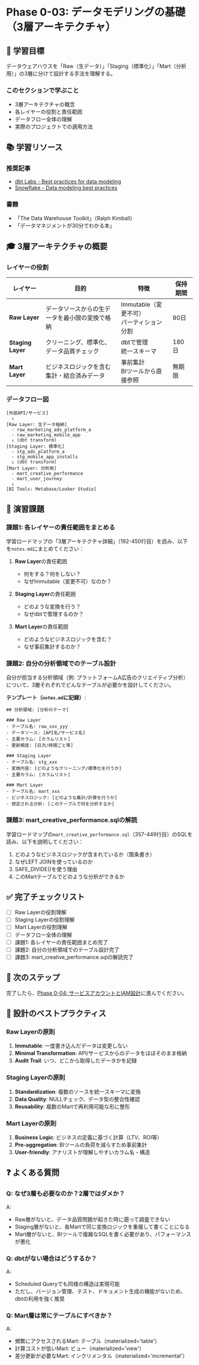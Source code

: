 # Phase 0-03: データモデリングの基礎（3層アーキテクチャ）

## 📖 学習目標

データウェアハウスを「Raw（生データ）」「Staging（標準化）」「Mart（分析用）」の3層に分けて設計する手法を理解する。

### このセクションで学ぶこと

- 3層アーキテクチャの概念
- 各レイヤーの役割と責任範囲
- データフロー全体の理解
- 実際のプロジェクトでの適用方法

## 📚 学習リソース

### 推奨記事

- [dbt Labs - Best practices for data modeling](https://docs.getdbt.com/guides/best-practices/how-we-structure/1-guide-overview)
- [Snowflake - Data modeling best practices](https://www.snowflake.com/guides/data-modeling/)

### 書籍

- 「The Data Warehouse Toolkit」（Ralph Kimball）
- 「データマネジメントが30分でわかる本」

## 🎓 3層アーキテクチャの概要

### レイヤーの役割

| レイヤー | 目的 | 特徴 | 保持期間 |
|---------|------|------|----------|
| **Raw Layer** | データソースからの生データを最小限の変換で格納 | Immutable（変更不可）<br>パーティション分割 | 90日 |
| **Staging Layer** | クリーニング、標準化、データ品質チェック | dbtで管理<br>統一スキーマ | 180日 |
| **Mart Layer** | ビジネスロジックを含む集計・結合済みデータ | 事前集計<br>BIツールから直接参照 | 無期限 |

### データフロー図

```
[外部API/サービス]
  ↓
[Raw Layer: 生データ格納]
  - raw_marketing_ads_platform_a
  - raw_marketing_mobile_app
  ↓ (dbt transform)
[Staging Layer: 標準化]
  - stg_ads_platform_a
  - stg_mobile_app_installs
  ↓ (dbt transform)
[Mart Layer: 分析用]
  - mart_creative_performance
  - mart_user_journey
  ↓
[BI Tools: Metabase/Looker Studio]
```

## 📝 演習課題

### 課題1: 各レイヤーの責任範囲をまとめる

学習ロードマップの「3層アーキテクチャ詳細」（192-450行目）を読み、以下を`notes.md`にまとめてください：

1. **Raw Layer**の責任範囲
   - 何をする？何をしない？
   - なぜImmutable（変更不可）なのか？

2. **Staging Layer**の責任範囲
   - どのような変換を行う？
   - なぜdbtで管理するのか？

3. **Mart Layer**の責任範囲
   - どのようなビジネスロジックを含む？
   - なぜ事前集計するのか？

### 課題2: 自分の分析領域でのテーブル設計

自分が担当する分析領域（例: プラットフォームA広告のクリエイティブ分析）について、3層それぞれでどんなテーブルが必要かを設計してください。

**テンプレート（`notes.md`に記録）**:

```
## 分析領域: [分析のテーマ]

### Raw Layer
- テーブル名: raw_xxx_yyy
- データソース: [API名/サービス名]
- 主要カラム: [カラムリスト]
- 更新頻度: [日次/時間ごと等]

### Staging Layer
- テーブル名: stg_xxx
- 変換内容: [どのようなクリーニング/標準化を行うか]
- 主要カラム: [カラムリスト]

### Mart Layer
- テーブル名: mart_xxx
- ビジネスロジック: [どのような集計/計算を行うか]
- 想定される分析: [このテーブルで何を分析するか]
```

### 課題3: mart_creative_performance.sqlの解読

学習ロードマップの`mart_creative_performance.sql`（357-449行目）のSQLを読み、以下を説明してください：

1. どのようなビジネスロジックが含まれているか（箇条書き）
2. なぜLEFT JOINを使っているのか
3. SAFE_DIVIDE()を使う理由
4. このMartテーブルでどのような分析ができるか

## ✅ 完了チェックリスト

- [ ] Raw Layerの役割理解
- [ ] Staging Layerの役割理解
- [ ] Mart Layerの役割理解
- [ ] データフロー全体の理解
- [ ] 課題1: 各レイヤーの責任範囲まとめ完了
- [ ] 課題2: 自分の分析領域でのテーブル設計完了
- [ ] 課題3: mart_creative_performance.sqlの解読完了

## 🔗 次のステップ

完了したら、[Phase 0-04: サービスアカウントとIAM設計](../04-iam-service-accounts/README.md)に進んでください。

## 📌 設計のベストプラクティス

### Raw Layerの原則

1. **Immutable**: 一度書き込んだデータは変更しない
2. **Minimal Transformation**: API/サービスからのデータをほぼそのまま格納
3. **Audit Trail**: いつ、どこから取得したデータかを記録

### Staging Layerの原則

1. **Standardization**: 複数のソースを統一スキーマに変換
2. **Data Quality**: NULLチェック、データ型の整合性確認
3. **Reusability**: 複数のMartで再利用可能な形に整形

### Mart Layerの原則

1. **Business Logic**: ビジネスの定義に基づく計算（LTV、ROI等）
2. **Pre-aggregation**: BIツールの負荷を減らすため事前集計
3. **User-friendly**: アナリストが理解しやすいカラム名・構造

## ❓ よくある質問

### Q: なぜ3層も必要なのか？2層ではダメか？

A:

- Raw層がないと、データ品質問題が起きた時に遡って調査できない
- Staging層がないと、各Martで同じ変換ロジックを重複して書くことになる
- Mart層がないと、BIツールで複雑なSQLを書く必要があり、パフォーマンスが悪化

### Q: dbtがない場合はどうするか？

A:

- Scheduled Queryでも同様の構造は実現可能
- ただし、バージョン管理、テスト、ドキュメント生成の機能がないため、dbtの利用を強く推奨

### Q: Mart層は常にテーブルにすべきか？

A:

- 頻繁にアクセスされるMart: テーブル（materialized='table'）
- 計算コストが低いMart: ビュー（materialized='view'）
- 差分更新が必要なMart: インクリメンタル（materialized='incremental'）
